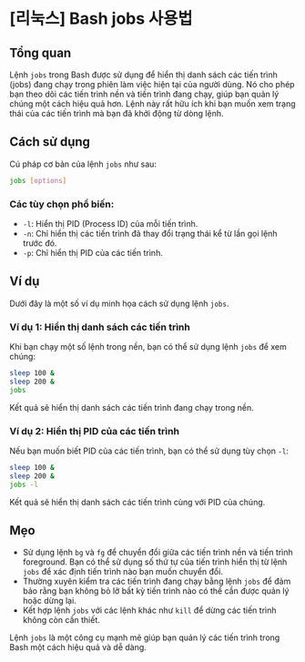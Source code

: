# [리눅스] Bash jobs 사용법

## Tổng quan
Lệnh `jobs` trong Bash được sử dụng để hiển thị danh sách các tiến trình (jobs) đang chạy trong phiên làm việc hiện tại của người dùng. Nó cho phép bạn theo dõi các tiến trình nền và tiến trình đang chạy, giúp bạn quản lý chúng một cách hiệu quả hơn. Lệnh này rất hữu ích khi bạn muốn xem trạng thái của các tiến trình mà bạn đã khởi động từ dòng lệnh.

## Cách sử dụng
Cú pháp cơ bản của lệnh `jobs` như sau:

```bash
jobs [options]
```

### Các tùy chọn phổ biến:
- `-l`: Hiển thị PID (Process ID) của mỗi tiến trình.
- `-n`: Chỉ hiển thị các tiến trình đã thay đổi trạng thái kể từ lần gọi lệnh trước đó.
- `-p`: Chỉ hiển thị PID của các tiến trình.

## Ví dụ
Dưới đây là một số ví dụ minh họa cách sử dụng lệnh `jobs`.

### Ví dụ 1: Hiển thị danh sách các tiến trình
Khi bạn chạy một số lệnh trong nền, bạn có thể sử dụng lệnh `jobs` để xem chúng:

```bash
sleep 100 &
sleep 200 &
jobs
```

Kết quả sẽ hiển thị danh sách các tiến trình đang chạy trong nền.

### Ví dụ 2: Hiển thị PID của các tiến trình
Nếu bạn muốn biết PID của các tiến trình, bạn có thể sử dụng tùy chọn `-l`:

```bash
sleep 100 &
sleep 200 &
jobs -l
```

Kết quả sẽ hiển thị danh sách các tiến trình cùng với PID của chúng.

## Mẹo
- Sử dụng lệnh `bg` và `fg` để chuyển đổi giữa các tiến trình nền và tiến trình foreground. Bạn có thể sử dụng số thứ tự của tiến trình hiển thị từ lệnh `jobs` để xác định tiến trình nào bạn muốn chuyển đổi.
- Thường xuyên kiểm tra các tiến trình đang chạy bằng lệnh `jobs` để đảm bảo rằng bạn không bỏ lỡ bất kỳ tiến trình nào có thể cần được quản lý hoặc dừng lại.
- Kết hợp lệnh `jobs` với các lệnh khác như `kill` để dừng các tiến trình không còn cần thiết.

Lệnh `jobs` là một công cụ mạnh mẽ giúp bạn quản lý các tiến trình trong Bash một cách hiệu quả và dễ dàng.